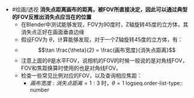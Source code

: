 - #绘画/透视 **消失点距离画布的距离，被FOV所直接决定，因此可以通过典型的FOV反推出消失点应当在的位置**
	- 在Blender中测试能够发现，FOV为90度时，Z轴旋转45度的立方体，其消失点正好在画面垂直边缘
	- 假设FOV为 $\theta$，计算能够发现，对于一个Z轴旋转45度的立方体，有：
	- $$\tan \frac{\theta}{2} = \frac{画布宽度}{消失点距离}$$
	- 注意上面的$\theta$是水平FOV，说相机的FOV的时候一般说的是对角线FOV，FOV和焦距换算时使用的也是对角线FOV。
	- 检查一些常见比例对应的FOV，以及查询相应焦距：
		- $画布宽度:消失点距离 = 1 : 3$ 时，$\theta = 1$
		  logseq.order-list-type:: number